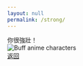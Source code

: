 ```yaml
---
layout: null
permalink: /strong/
---
```


<!DOCTYPE html>
<html>
<head>
    <meta charset="utf-8">
    <meta name="viewport" content="width=device-width, initial-scale=1">
    <title>你很強壯！</title>
<style>
* {
    margin: 0;
    padding: 0;
    box-sizing: border-box;
}

body {
    background: #000;
    color: #fff;
    font-family: 'Helvetica Neue', sans-serif;
    min-height: 100vh;
    display: flex;
    flex-direction: column;
    align-items: center;
    justify-content: center;
    overflow: hidden;
}

.message {
    font-size: 8em;
    font-weight: 900;
    text-align: center;
    margin-bottom: 1em;
    animation: powerUp 2s infinite;
    text-shadow: 
        0 0 20px #ff0000,
        0 0 40px #ff0000,
        0 0 60px #ff0000;
}

.image-container {
    position: relative;
    width: 100%;
    max-width: 1200px;
    margin: 0 auto;
}

.bodybuilders {
    width: 100%;
    height: auto;
    filter: contrast(150%) brightness(120%) saturate(150%);
    animation: flex 1s infinite;
    border: 5px solid #ff0000;
    box-shadow: 0 0 50px rgba(255, 0, 0, 0.5);
}

@keyframes powerUp {
    0% { transform: scale(1); }
    50% { transform: scale(1.1); }
    100% { transform: scale(1); }
}

@keyframes flex {
    0% { transform: rotate(-1deg); }
    50% { transform: rotate(1deg); }
    100% { transform: rotate(-1deg); }
}

.back-home {
    position: fixed;
    bottom: 2em;
    left: 50%;
    transform: translateX(-50%);
    padding: 1em 2em;
    font-size: 1.2em;
    text-decoration: none;
    color: #fff;
    background: #ff0000;
    border: none;
    border-radius: 5px;
    transition: all 0.3s ease;
}

.back-home:hover {
    background: #ff3333;
    transform: translateX(-50%) scale(1.1);
}
</style>
</head>
<body>
    <div class="message">你很強壯！</div>
    <div class="image-container">
        <img src="https://i.pinimg.com/originals/8f/14/91/8f149137b8b0d4f9c0d99f6e2c130b40.jpg" alt="Buff anime characters" class="bodybuilders">
    </div>
    <a href="/" class="back-home">返回</a>
</body>
</html> 